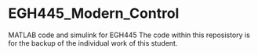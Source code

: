 # EGH445_Modern_Control
MATLAB code and simulink for EGH445
The code within this reposistory is for the backup of the individual work of this student. 

